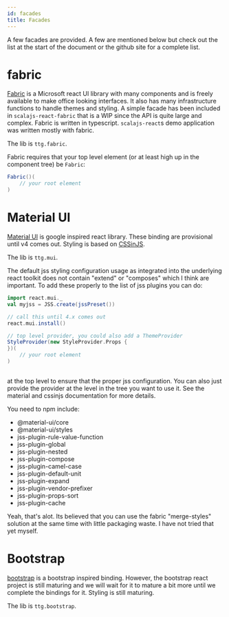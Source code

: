 ```yaml
---
id: facades
title: Facades
---
```


A few facades are provided. A few are mentioned below but check out
the list at the start of the document or the github site for
a complete list.

# fabric

[Fabric](https://github.com/OfficeDev/office-ui-fabric-react) is a Microsoft
react UI library with many components and is freely available to make office
looking interfaces. It also has many infrastructure functions to handle themes
and styling. A simple facade has been included in `scalajs-react-fabric` that is
a WIP since the API is quite large and complex. Fabric is written in
typescript. `scalajs-react`s demo application was written mostly with fabric.

The lib is `ttg.fabric`.

Fabric requires that your top level element (or at least high up in the
component tree) be `Fabric`:

```scala
Fabric()(
    // your root element
)
```

# Material UI

[Material UI](https://material-ui.com) is google inspired react library. These
binding are provisional until v4 comes out. Styling is based on
[CSSinJS](https://github.com/cssinjs).

The lib is `ttg.mui`.

The default jss styling configuration usage as integrated into the underlying
react toolkit does not contain "extend" or "composes" which I think are
important. To add these properly to the list of jss plugins you can do:

```scala
import react.mui._
val myjss = JSS.create(jssPreset())

// call this until 4.x comes out
react.mui.install()

// top level provider, you could also add a ThemeProvider
StyleProvider(new StyleProvider.Props {
})(
    // your root element
)
    
```

at the top level to ensure that the proper jss configuration. You can also just
provide the provider at the level in the tree you want to use it. See the
material and cssinjs documentation for more details.

You need to npm include:

* @material-ui/core
* @material-ui/styles
* jss-plugin-rule-value-function
* jss-plugin-global
* jss-plugin-nested
* jss-plugin-compose
* jss-plugin-camel-case
* jss-plugin-default-unit
* jss-plugin-expand
* jss-plugin-vendor-prefixer
* jss-plugin-props-sort
* jss-plugin-cache

Yeah, that's alot. Its believed that you can use the fabric "merge-styles"
solution at the same time with little packaging waste. I have not tried that yet
myself.

# Bootstrap

[bootstrap]() is a bootstrap inspired binding. However, the bootstrap react
project is still maturing and we will wait for it to mature a bit more until we
complete the bindings for it. Styling is still maturing.

The lib is `ttg.bootstrap`.
